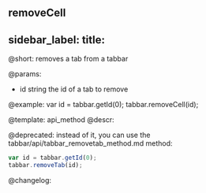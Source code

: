 removeCell
---
sidebar_label: 
title: 
---          

@short: removes a tab from a tabbar


@params:
- id 		string 			the id of a tab to remove



@example:
var id = tabbar.getId(0);
tabbar.removeCell(id);


@template: api_method
@descr:


@deprecated: instead of it, you can use the tabbar/api/tabbar_removetab_method.md method:

~~~js
var id = tabbar.getId(0);
tabbar.removeTab(id);
~~~


@changelog:


